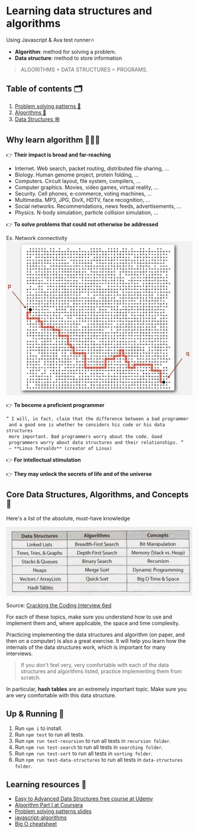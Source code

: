 # Learning data structures and algorithms
Using Javascript & Ava test runner🔥
- **Algorithm**: method for solving a problem.
- **Data structure**: method to store information
> ALGORITHMS + DATA STRUCTURES = PROGRAMS.

## Table of contents 🗂

1. [Problem solving patterns 🔬](./problem-solving-patterns)
2. [Algorithms 🐚](./algorithms)
3. [Data Structures 🕸](./data-structures)

## Why learn algorithm 👨🏻‍💻

👉 **Their impact is broad and far-reaching**
- Internet. Web search, packet routing, distributed file sharing, ...
- Biology. Human genome project, protein folding, ...
- Computers. Circuit layout, file system, compilers, ...
- Computer graphics. Movies, video games, virtual reality, ...
- Security. Cell phones, e-commerce, voting machines, ...
- Multimedia. MP3, JPG, DivX, HDTV, face recognition, ...
- Social networks. Recommendations, news feeds, advertisements, ...
- Physics. N-body simulation, particle collision simulation, ...

👉 **To solve problems that could not otherwise be addressed** 

Ex. Network connectivity
![Network connectivity](./assets/images/connectivity_algorithm.png)

👉 **To become a proficient programmer**

```
“ I will, in fact, claim that the difference between a bad programmer
 and a good one is whether he considers his code or his data structures
 more important. Bad programmers worry about the code. Good
 programmers worry about data structures and their relationships. ”
 — **Linus Torvalds** (creator of Linux)
```
👉 **For intellectual stimulation**

👉 **They may unlock the secrets of life and of the universe**

## Core Data Structures, Algorithms, and Concepts 🦄

Here's a list of the absolute, must-have knowledge

![Core Data Structures, Algorithms, and Concepts](./assets/images/core-ds-alg-js.png)

Source: [Cracking the Coding Interview 6ed](https://www.amazon.com/Cracking-Coding-Interview-Programming-Questions/dp/0984782850)

For each of these topics, make sure you understand how to use and implement them and, where applicable, the space and time complexity.

Practicing implementing the data structures and algorithm (on paper, and then on a computer) is also a great exercise. It will help you learn how the internals of the data structures work, which is important for many interviews.

> If you don't feel very, very comfortable with each of the data structures and algorithms listed, practice implementing them from scratch.

In particular, **hash tables** are an extremely important topic. Make sure you are very comfortable with this data structure.

## Up & Running 🏃‍

1. Run `npm i` to install.
2. Run `npm test` to run all tests.
3. Run `npm run test-recursion` to run all tests in `recursion folder`.
4. Run `npm run test-search` to run all tests in `searching folder`.
5. Run `npm run test-sort` to run all tests in `sorting folder`.
6. Run `npm run test-data-structures` to run all tests in `data-structures folder`.

## Learning resources 📃

- [Easy to Advanced Data Structures free course at Udemy](https://www.udemy.com/introduction-to-data-structures/)
- [Algorithm Part I at Coursera](https://www.coursera.org/learn/algorithms-part1/)
- [Problem solving patterns slides](https://cs.slides.com/colt_steele/problem-solving-patterns#/)
- [javascript-algorithms](https://github.com/trekhleb/javascript-algorithms)
- [Big O cheatsheet](http://bigocheatsheet.com/)

